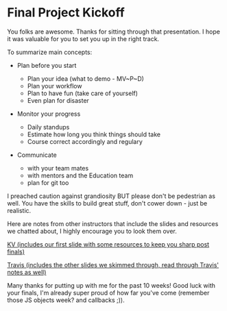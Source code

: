 Final Project Kickoff
===

You folks are awesome. Thanks for sitting through that presentation. I hope it was valuable for you to set you up in the right track.

To summarize main concepts:

- Plan before you start
  - Plan your idea (what to demo - MV~P~D)
  - Plan your workflow
  - Plan to have fun (take care of yourself)
  - Even plan for disaster

- Monitor your progress
  - Daily standups
  - Estimate how long you think things should take
  - Course correct accordingly and regulary

- Communicate
  - with your team mates
  - with mentors and the Education team
  - plan for git too

I preached caution against grandiosity BUT please don't be pedestrian as well. You have the skills to build great stuff, don't cower down - just be realistic.

Here are notes from other instructors that include the slides and resources we chatted about, I highly encourage you to look them over.

[KV (includes our first slide with some resources to keep you sharp post finals)](https://web.compass.lighthouselabs.ca/activities/504/lectures/3280)

[Travis (includes the other slides we skimmed through, read through Travis' notes as well)](https://web.compass.lighthouselabs.ca/activities/504/lectures/3201)

Many thanks for putting up with me for the past 10 weeks! Good luck with your finals, I'm already super proud of how far you've come (remember those JS objects week? and callbacks ;)).